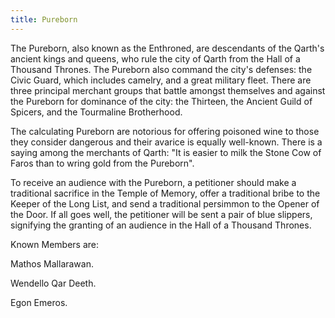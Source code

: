 ```yaml
---
title: Pureborn
---
```


The Pureborn, also known as the Enthroned, are descendants of the Qarth's ancient kings and queens, who rule the city of Qarth from the Hall of a Thousand Thrones. The Pureborn also command the city's defenses: the Civic Guard, which includes camelry, and a great military fleet. There are three principal merchant groups that battle amongst themselves and against the Pureborn for dominance of the city: the Thirteen, the Ancient Guild of Spicers, and the Tourmaline Brotherhood.

The calculating Pureborn are notorious for offering poisoned wine to those they consider dangerous and their avarice is equally well-known. There is a saying among the merchants of Qarth: "It is easier to milk the Stone Cow of Faros than to wring gold from the Pureborn".

To receive an audience with the Pureborn, a petitioner should make a traditional sacrifice in the Temple of Memory, offer a traditional bribe to the Keeper of the Long List, and send a traditional persimmon to the Opener of the Door. If all goes well, the petitioner will be sent a pair of blue slippers, signifying the granting of an audience in the Hall of a Thousand Thrones.

Known Members are:

Mathos Mallarawan.

Wendello Qar Deeth.

Egon Emeros. 


